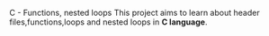 C - Functions, nested loops
This project aims to learn about header files,functions,loops and nested loops in **C language**.
